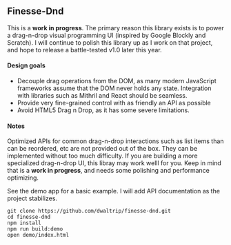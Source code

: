 ## Finesse-Dnd

This is a **work in progress**. The primary reason this library exists is to power a drag-n-drop visual programming UI (inspired by Google Blockly and Scratch). I will continue to polish this library up as I work on that project, and hope to release a battle-tested v1.0 later this year.

#### Design goals
* Decouple drag operations from the DOM, as many modern JavaScript frameworks assume that the DOM never holds any state. Integration with libraries such as Mithril and React should be seamless.
* Provide very fine-grained control with as friendly an API as possible
* Avoid HTML5 Drag n Drop, as it has some severe limitations.

#### Notes

Optimized APIs for common drag-n-drop interactions such as list items than can be reordered, etc are not provided out of the box. They can be implemented without too much difficulty. If you are building a more specialized drag-n-drop UI, this libray may work welll for you. Keep in mind that is a **work in progress**, and needs some polishing and performance optimizing.

See the demo app for a basic example. I will add API documentation as the project stabilizes.

```
git clone https://github.com/dwaltrip/finesse-dnd.git
cd finesse-dnd
npm install
npm run build:demo
open demo/index.html
```
